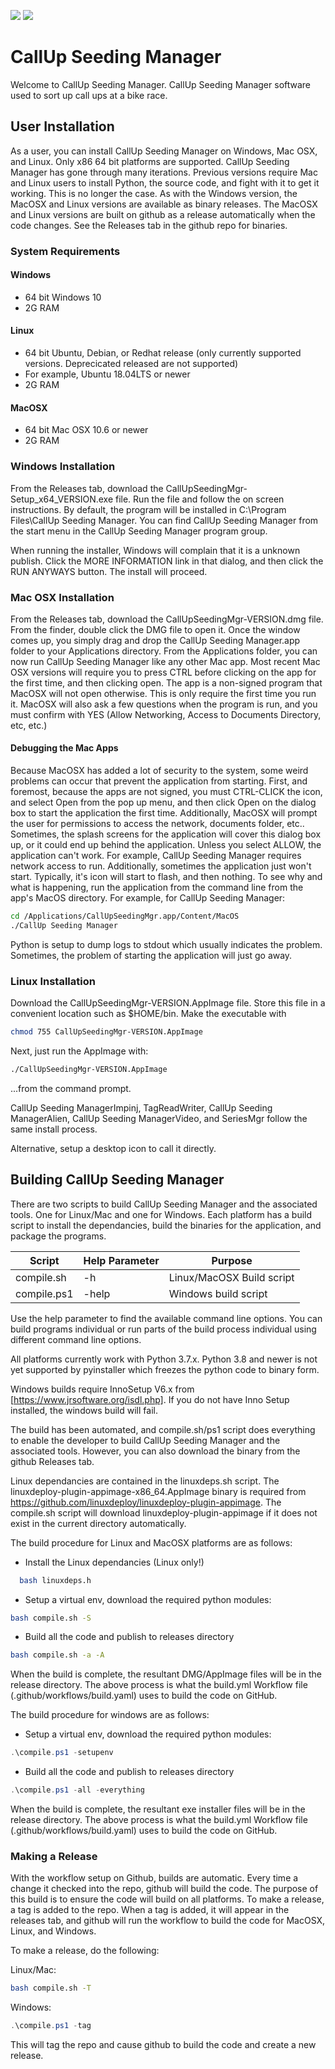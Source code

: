 ![](https://github.com/esitarski/CallUpSeedingMgr/workflows/DevelopmentBuild/badge.svg)
![](https://github.com/esitarski/CallUpSeedingMgr/workflows/ReleaseBuild/badge.svg)

# CallUp Seeding Manager

Welcome to CallUp Seeding Manager. CallUp Seeding Manager software used to sort up call ups at a bike race. 

## User Installation

As a user, you can install CallUp Seeding Manager on Windows, Mac OSX, and Linux. Only x86 64 bit platforms are supported. CallUp Seeding Manager has gone through many iterations. Previous versions require Mac and Linux users to install Python, the source code, and fight with it to get it working. This is no longer the case. As with the Windows version, the MacOSX and Linux versions are available as binary releases. The MacOSX and Linux versions are built on github as a release automatically when the code changes. See the Releases tab in the github repo for binaries.

### System Requirements

#### Windows
- 64 bit Windows 10
- 2G RAM

#### Linux
- 64 bit Ubuntu, Debian, or Redhat release (only currently supported versions. Deprecicated released are not supported)
- For example, Ubuntu 18.04LTS or newer
- 2G RAM

#### MacOSX
- 64 bit Mac OSX 10.6 or newer
- 2G RAM

### Windows Installation

From the Releases tab, download the CallUpSeedingMgr-Setup_x64_VERSION.exe file. Run the file and follow the on screen instructions. By default, the program will be installed in C:\Program Files\CallUp Seeding Manager. You can find CallUp Seeding Manager from the start menu in the CallUp Seeding Manager program group.

When running the installer, Windows will complain that it is a unknown publish. Click the MORE INFORMATION link in that dialog, and then click the RUN ANYWAYS button. The install will proceed.

### Mac OSX Installation

From the Releases tab, download the CallUpSeedingMgr-VERSION.dmg file. From the finder, double click the DMG file to open it. Once the window comes up, you simply drag and drop the CallUp Seeding Manager.app folder to your Applications directory. From the Applications folder, you can now run CallUp Seeding Manager like any other Mac app. Most recent Mac OSX versions will require you to press CTRL before clicking on the app for the first time, and then clicking open. The app is a non-signed program that MacOSX will not open otherwise. This is only require the first time you run it. MacOSX will also ask a few questions when the program is run, and you must confirm with YES (Allow Networking, Access to Documents Directory, etc, etc.)

#### Debugging the Mac Apps

Because MacOSX has added a lot of security to the system, some weird problems can occur that prevent the application from starting. First, and foremost, because the apps are not signed, you must CTRL-CLICK the icon, and select Open from the pop up menu, and then click Open on the dialog box to start the application the first time. Additionally, MacOSX will prompt the user for permissions to access the network, documents folder, etc.. Sometimes, the splash screens for the application will cover this dialog box up, or it could end up behind the application. Unless you select ALLOW, the application can't work. For example, CallUp Seeding Manager requires network access to run. Additionally, sometimes the application just won't start. Typically, it's icon will start to flash, and then nothing. To see why and what is happening, run the application from the command line from the app's MacOS directory. For example, for CallUp Seeding Manager:

```bash
cd /Applications/CallUpSeedingMgr.app/Content/MacOS
./CallUp Seeding Manager
```

Python is setup to dump logs to stdout which usually indicates the problem. Sometimes, the problem of starting the application will just go away.

### Linux Installation

Download the CallUpSeedingMgr-VERSION.AppImage file. Store this file in a convenient location such as $HOME/bin. Make the executable with

```bash
chmod 755 CallUpSeedingMgr-VERSION.AppImage
```

Next, just run the AppImage with:

```bash
./CallUpSeedingMgr-VERSION.AppImage
```

...from the command prompt.

CallUp Seeding ManagerImpinj, TagReadWriter, CallUp Seeding ManagerAlien, CallUp Seeding ManagerVideo, and SeriesMgr follow the same install process.

Alternative, setup a desktop icon to call it directly.

## Building CallUp Seeding Manager

There are two scripts to build CallUp Seeding Manager and the associated tools. One for Linux/Mac and one for Windows. Each platform has a build script to install the dependancies, build the binaries for the application, and package the programs.

| Script  | Help Parameter |Purpose |
|---------|---------|--------|
| compile.sh | -h | Linux/MacOSX Build script |
| compile.ps1 | -help | Windows build script |

Use the help parameter to find the available command line options. You can build programs individual or run parts of the build process individual using different command line options.

All platforms currently work with Python 3.7.x. Python 3.8 and newer is not yet supported by pyinstaller which freezes the python code to binary form.

Windows builds require InnoSetup V6.x from [https://www.jrsoftware.org/isdl.php]. If you do not have Inno Setup installed, the windows build will fail.

The build has been automated, and compile.sh/ps1 script does everything to enable the developer to build CallUp Seeding Manager and the associated tools. However, you can also download the binary from the github Releases tab.

Linux dependancies are contained in the linuxdeps.sh script. The linuxdeploy-plugin-appimage-x86_64.AppImage binary is required from https://github.com/linuxdeploy/linuxdeploy-plugin-appimage. The compile.sh script will download linuxdeploy-plugin-appimage if it does not exist in the current directory automatically.

The build procedure for Linux and MacOSX platforms are as follows:

- Install the Linux dependancies (Linux only!)

```bash
  bash linuxdeps.h
```

- Setup a virtual env, download the required python modules:

```bash
bash compile.sh -S
```

- Build all the code and publish to releases directory

```bash
bash compile.sh -a -A
```

When the build is complete, the resultant DMG/AppImage files will be in the release directory. The above process is what the build.yml Workflow file (.github/workflows/build.yaml) uses to build the code on GitHub.

The build procedure for windows are as follows:

- Setup a virtual env, download the required python modules:

```powershell
.\compile.ps1 -setupenv
```

- Build all the code and publish to releases directory

```powershell
.\compile.ps1 -all -everything
```
When the build is complete, the resultant exe installer files will be in the release directory. The above process is what the build.yml Workflow file (.github/workflows/build.yaml) uses to build the code on GitHub.

### Making a Release

With the workflow setup on Github, builds are automatic. Every time a change it checked into the repo, github will build the code. The purpose of this build is to ensure the code will build on all platforms. To make a release, a tag is added to the repo. When a tag is added, it will appear in the releases tab, and github will run the workflow to build the code for MacOSX, Linux, and Windows.

To make a release, do the following:

Linux/Mac:

```bash
bash compile.sh -T
```

Windows:

```powershell
.\compile.ps1 -tag
```

This will tag the repo and cause github to build the code and create a new release.

